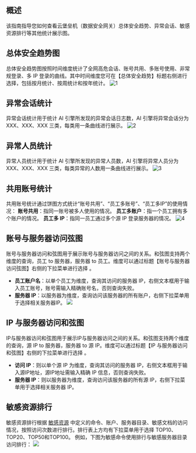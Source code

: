 ## 概述
该指南指导您如何查看云堡垒机（数据安全网关）总体安全趋势、异常会话、敏感资源排行等其他统计展示图。


## 总体安全趋势图
总体安全趋势图按照时间维度统计了全网高危会话、账号共用、多账号使用、非常规登录、多 IP 登录的曲线。其中时间维度您可在【总体安全趋势】标题右侧进行选择，包括按月统计、按周统计和按年统计。
![1](https://main.qcloudimg.com/raw/cf87c02d00517a7e654107b283aeb550.png)

## 异常会话统计
异常会话统计用于统计 AI 引擎所发现的异常会话日志数，AI 引擎将异常会话分为XXX、XXX、XXX 三类，每类用一条曲线进行展示。
![2](https://main.qcloudimg.com/raw/fdcfdca669d9581a19809509afc8f5f1.png)

## 异常人员统计
异常人员统计用于统计 AI 引擎所发现的异常人员数，AI 引擎将异常人员分为 XXX、XXX、XXX 三类，每类异常的人数用一条曲线进行展示。
![3](https://main.qcloudimg.com/raw/36725a8cb5d83a376c3e8329f082f1f8.png)

## 共用账号统计
共用账号统计通过饼图方式统计“账号共用”、“员工多账号”、“员工多IP”的使用情况：
**账号共用**：指同一账号被多人使用的情况。
**员工多账户**：指一个员工拥有多个账户的情况。
**员工多 IP**：指同一员工通过多个源 IP 登录服务器的情况。
![4](https://main.qcloudimg.com/raw/36b39d70e0eca0302e3db0df4689ecb0.png)

## 账号与服务器访问弦图

账号与服务器访问和弦图用于展示账号与服务器访问之间的关系。和弦图支持两个维度的查询，员工 to 服务器，服务器 to 员工。维度可以通过标题【账号与服务器访问弦图】右侧的下拉菜单进行选择 。
- **员工账户名**：以单个员工为维度，查询其访问的服务器 IP，右侧文本框用于输入员工账号，账号需输入精确账号名，否则查询失败。
- **服务器 IP**：以服务器为维度，查询访问该服务器的所有账户，右侧下拉菜单用于选择相关服务器IP。
![](https://main.qcloudimg.com/raw/54ffc769585b9f56552b287d4e627888.png)

## IP 与服务器访问和弦图
IP与服务器访问和弦图用于展示IP与服务器访问之间的关系。和弦图支持两个维度的查询，源 IP to 服务器，服务器 to 源 IP。维度可以通过标题【IP 与服务器访问和弦图】右侧的下拉菜单进行选择 。
- **访问 IP**：则以单个源 IP 为维度，查询其访问的服务器 IP，右侧文本框用于输入源IP地址，源IP地址需输入精确 IP 信息，否则查询失败。
- **服务器 IP**：则以服务器为维度，查询访问该服务器的所有源 IP，右侧下拉菜单用于选择相关服务器 IP。


## 敏感资源排行
敏感资源排行根据 [敏感资源](https://cloud.tencent.com/document/product/1025/32604) 中定义的命令、账户、服务器目录、敏感文档的访问情况，按照访问次数进行排行。排行表上方均有下拉菜单用于选择 TOP10、TOP20、TOP50和TOP100。
例如，下图为敏感命令使用排行与敏感服务器目录访问排行：
![](https://main.qcloudimg.com/raw/c11c4ebf0c76f6735bcd88c8e1e8fc9f.png)
